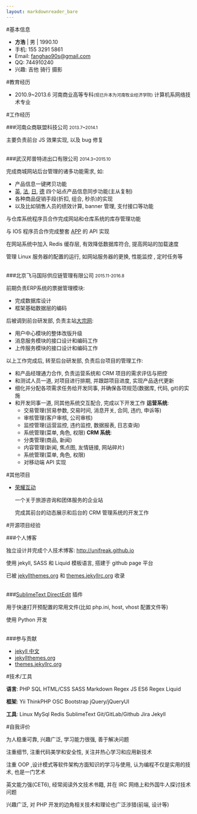 ```yaml
---
layout: markdownreader_bare
---
```

#基本信息

- **方浩** | 男 | 1990.10
- 手机: 155 3291 5861
- Email: fanghao90s@gmail.com
- QQ: 744910240
- 兴趣: 吉他 骑行 摄影

#教育经历

- 2010.9~2013.6 河南商业高等专科<small>(现已升本为河南牧业经济学院)</small> 计算机系网络技术专业

#工作经历

###河南众商联盟科技公司 <small>2013.7~2014.1</small>

主要负责前台  JS 效果实现, 以及 bug 修复<br><br>

###武汉邦普特进出口有限公司 <small>2014.3~2015.10</small>

完成商城网站后台管理的诸多功能需求, 如:

- 产品信息一键拷贝功能
- [英][en], [法][fr], [日][jp], [德][de] 四个站点产品信息同步功能(主从复制)
- 各种商品促销手段(折扣, 组合, 秒杀)的实现
- 以及比如销售人员的绩效计算, banner 管理, 支付接口等功能

与仓库系统程序员合作完成网站和仓库系统的库存管理功能

与 IOS 程序员合作完成整套 [APP][app] 的 API 实现

在网站系统中加入 Redis 缓存层, 有效降低数据库符合, 提高网站的加载速度

管理  Linux 服务器的配置的运行, 如网站服务器的更换, 性能监控 , 定时任务等<br><br>

###北京飞马国际供应链管理有限公司 <small>2015.11-2016.8</small>

前期负责ERP系统的票据管理模块:

- 完成数据库设计
- 框架基础数据层的编码

后被调到前台研发部, 负责主站[大宗网][dazong]:

- 用户中心模块的整体改版升级
- 消息服务模块的接口设计和编码工作
- 上传服务模块的接口设计和编码工作

以上工作完成后, 转至后台研发部, 负责后台项目的管理工作:

- 和产品经理通力合作, 负责运营系统和 CRM 项目的需求评估与把控
- 和测试人员一道, 对项目进行排期, 并跟踪项目进度, 实现产品迭代更新
- 细化并分配各项需求任务给开发同事, 并确保各项规范(数据库, 代码, git)的实施
- 和开发同事一道, 同其他系统交互配合, 完成以下开发工作
    __运营系统__:
    * 交易管理(贸易参数, 交易时间, 消息开关, 合同, 违约, 申诉等)
    * 审核管理(客户审核, 公司审核)
    * 监控管理(运营监控, 违约监控, 数据报表, 日志查询)
    * 系统管理(菜单, 角色, 权限)
    __CRM 系统__:
    * 分类管理(商品, 新闻)
    * 内容管理(新闻, 焦点图, 友情链接, 网站碎片)
    * 系统管理(菜单, 角色, 权限)
    * 对移动端 API 实现

#其他项目

- [荣耀互动][ryhudong]
    
    一个关于旅游咨询和团体服务的企业站

    完成其前台的动态展示和后台的 CRM 管理系统的开发工作

#开源项目经验

###个人博客 

独立设计并完成个人技术博客: http://unifreak.github.io

使用 jekyll, SASS 和 Liquid 模板语言, 搭建于 github page 平台

已被 [jekyllthemes.org][jekyllthemes] 和 [themes.jekyllrc.org][jekyllrc] 收录<br><br>

###[SublimeText DirectEdit][directEdit] 插件
   
用于快速打开预配置的常用文件(比如 php.ini, host, vhost 配置文件等)

使用 Python 开发<br><br>

###参与贡献

- [jekyll 中文][jekyllCn]
- [jekyllthemes.org][jekyllthemes]
- [themes.jekyllrc.org][jekyllrc]

#技术/工具

**语言**: PHP SQL HTML/CSS SASS Markdown Regex JS ES6 Regex Liquid

**框架**: Yii ThinkPHP OSC Bootstrap jQuery/jQueryUI 

**工具**: Linux MySql Redis  SublimeText Git/GitLab/Github Jira Jekyll

#自我评价

为人稳重可靠, 兴趣广泛, 学习能力很强, 善于解决问题

注重细节, 注重代码美学和安全性, 关注并热心学习和应用新技术

注重 OOP ,设计模式等软件架构方面知识的学习与使用, 认为编程不仅是实用的技术, 也是一门艺术

英文能力强(CET6), 经常阅读外文技术书籍, 并在 IRC 网络上和外国牛人探讨技术问题

兴趣广泛, 对 PHP 开发的边角相关技术和理论也广泛涉猎(前端, 设计等)



[en]: http://bornprettystore.com
[fr]: http://neejolie.fr
[jp]: http://harunouta.com
[de]: http://nurbesten.de
[dazong]: http://dazong.com
[directEdit]: https://packagecontrol.io/packages/DirectEdit
[ryhudong]: http://ryhudong.com
[app]: https://itunes.apple.com/us/app/born-pretty/id986675944?mt=8
[jekyllCn]: http://jekyllcn.com
[jekyllthemes]: http://jekyllthemes.org
[jekyllrc]: http://themes.jekyllrc.orgd
